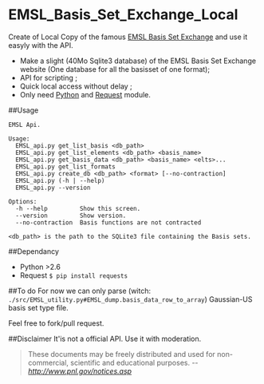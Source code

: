 EMSL_Basis_Set_Exchange_Local
=============================

Create of Local Copy of the famous [ EMSL Basis Set Exchange](https://bse.pnl.gov/bse/portal) and use it easyly with the API.

* Make a slight (40Mo Sqlite3 database) of the EMSL Basis Set Exchange website (One database for all the basisset of one format);
* API for scripting ;  
* Quick local access without delay ;
* Only need [Python](https://www.python.org/) and [Request](http://docs.python-requests.org/en/latest/) module.

##Usage
```
EMSL Api.

Usage:
  EMSL_api.py get_list_basis <db_path>
  EMSL_api.py get_list_elements <db_path> <basis_name>
  EMSL_api.py get_basis_data <db_path> <basis_name> <elts>...
  EMSL_api.py get_list_formats
  EMSL_api.py create_db <db_path> <format> [--no-contraction]
  EMSL_api.py (-h | --help)
  EMSL_api.py --version

Options:
  -h --help         Show this screen.
  --version         Show version.
  --no-contraction  Basis functions are not contracted

<db_path> is the path to the SQLite3 file containing the Basis sets.
```
##Dependancy
* Python >2.6
* Request ```$ pip install requests```

##To do
For now  we can only parse (witch: ```./src/EMSL_utility.py#EMSL_dump.basis_data_row_to_array```) Gaussian-US basis set type file.

Feel free to fork/pull request. 

##Disclaimer
It'is not a official API. Use it with moderation.

>These documents may be freely distributed and used for non-commercial, scientific and educational purposes. 
>-- <cite>http://www.pnl.gov/notices.asp</cite>

